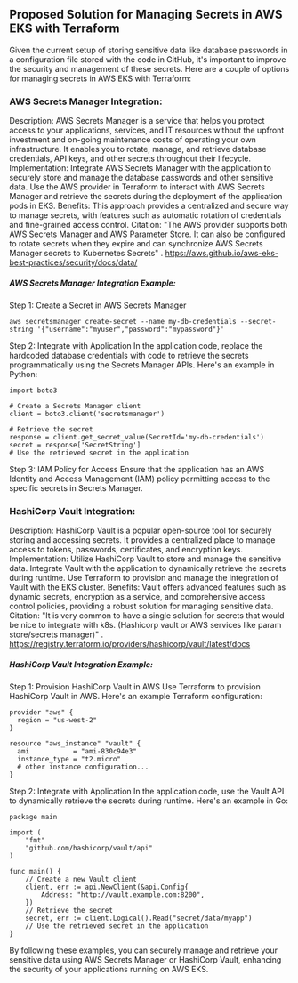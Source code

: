 ## Proposed Solution for Managing Secrets in AWS EKS with Terraform
Given the current setup of storing sensitive data like database passwords in a configuration file stored with the code in GitHub, it's important to improve the security and management of these secrets. Here are a couple of options for managing secrets in AWS EKS with Terraform:

###  AWS Secrets Manager Integration:

Description: AWS Secrets Manager is a service that helps you protect access to your applications, services, and IT resources without the upfront investment and on-going maintenance costs of operating your own infrastructure. It enables you to rotate, manage, and retrieve database credentials, API keys, and other secrets throughout their lifecycle.
Implementation: Integrate AWS Secrets Manager with the application to securely store and manage the database passwords and other sensitive data. Use the AWS provider in Terraform to interact with AWS Secrets Manager and retrieve the secrets during the deployment of the application pods in EKS.
Benefits: This approach provides a centralized and secure way to manage secrets, with features such as automatic rotation of credentials and fine-grained access control.
Citation: "The AWS provider supports both AWS Secrets Manager and AWS Parameter Store. It can also be configured to rotate secrets when they expire and can synchronize AWS Secrets Manager secrets to Kubernetes Secrets" .
https://aws.github.io/aws-eks-best-practices/security/docs/data/ 

##### AWS Secrets Manager Integration Example:
Step 1: Create a Secret in AWS Secrets Manager
```
aws secretsmanager create-secret --name my-db-credentials --secret-string '{"username":"myuser","password":"mypassword"}'
```
Step 2: Integrate with Application
In the application code, replace the hardcoded database credentials with code to retrieve the secrets programmatically using the Secrets Manager APIs. Here's an example in Python:
```
import boto3

# Create a Secrets Manager client
client = boto3.client('secretsmanager')

# Retrieve the secret
response = client.get_secret_value(SecretId='my-db-credentials')
secret = response['SecretString']
# Use the retrieved secret in the application
```
Step 3: IAM Policy for Access
Ensure that the application has an AWS Identity and Access Management (IAM) policy permitting access to the specific secrets in Secrets Manager.

### HashiCorp Vault Integration:

Description: HashiCorp Vault is a popular open-source tool for securely storing and accessing secrets. It provides a centralized place to manage access to tokens, passwords, certificates, and encryption keys.
Implementation: Utilize HashiCorp Vault to store and manage the sensitive data. Integrate Vault with the application to dynamically retrieve the secrets during runtime. Use Terraform to provision and manage the integration of Vault with the EKS cluster.
Benefits: Vault offers advanced features such as dynamic secrets, encryption as a service, and comprehensive access control policies, providing a robust solution for managing sensitive data.
Citation: "It is very common to have a single solution for secrets that would be nice to integrate with k8s. (Hashicorp vault or AWS services like param store/secrets manager)" .
https://registry.terraform.io/providers/hashicorp/vault/latest/docs 
 ##### HashiCorp Vault Integration Example:
Step 1: Provision HashiCorp Vault in AWS
Use Terraform to provision HashiCorp Vault in AWS. Here's an example Terraform configuration:
```
provider "aws" {
  region = "us-west-2"
}

resource "aws_instance" "vault" {
  ami           = "ami-830c94e3"
  instance_type = "t2.micro"
  # other instance configuration...
}
```
Step 2: Integrate with Application
In the application code, use the Vault API to dynamically retrieve the secrets during runtime. Here's an example in Go:
```
package main

import (
	"fmt"
	"github.com/hashicorp/vault/api"
)

func main() {
	// Create a new Vault client
	client, err := api.NewClient(&api.Config{
		Address: "http://vault.example.com:8200",
	})
	// Retrieve the secret
	secret, err := client.Logical().Read("secret/data/myapp")
	// Use the retrieved secret in the application
}
```
By following these examples, you can securely manage and retrieve your sensitive data using AWS Secrets Manager or HashiCorp Vault, enhancing the security of your applications running on AWS EKS.
